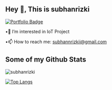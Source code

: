 ## Hey 👋, This is subhanrizki
[![Portfolio Badge](https://img.shields.io/badge/portfolio-web-blue?style=flat&link=subhannrizkii.blogger.com/)](subhannrizkii.blogspot.com/) <p align='left'>•👀 I’m interested in IoT Project
 
 •📫 How to reach me: subhannrizkii@gmail.com</p>
## Some of my Github Stats
<p align=left> <img src=https://komarev.com/ghpvc/?username=subhanrizki alt=subhanrizki /> </p>


[![Top Langs](https://github-readme-stats.vercel.app/api/top-langs/?username=subhanrizki&layout=compact)](https://github.com/subhanrizki/github-readme-stats)

